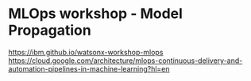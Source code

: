 # MLOps workshop - Model Propagation
https://ibm.github.io/watsonx-workshop-mlops
https://cloud.google.com/architecture/mlops-continuous-delivery-and-automation-pipelines-in-machine-learning?hl=en
